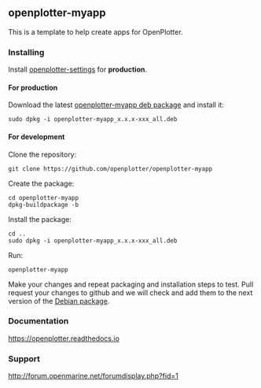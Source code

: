 ## openplotter-myapp

This is a template to help create apps for OpenPlotter. 

### Installing

Install [openplotter-settings](https://github.com/openplotter/openplotter-settings) for **production**.

#### For production

Download the latest [openplotter-myapp deb package](https://cloudsmith.io/~openplotter/repos/openplotter-external/packages/) and install it:

`sudo dpkg -i openplotter-myapp_x.x.x-xxx_all.deb` 

#### For development

Clone the repository:

`git clone https://github.com/openplotter/openplotter-myapp`

Create the package:

```
cd openplotter-myapp
dpkg-buildpackage -b
```

Install the package:

```
cd ..
sudo dpkg -i openplotter-myapp_x.x.x-xxx_all.deb
```

Run:

`openplotter-myapp`

Make your changes and repeat packaging and installation steps to test. Pull request your changes to github and we will check and add them to the next version of the [Debian package](https://cloudsmith.io/~openplotter/repos/openplotter-external/packages/).

### Documentation

https://openplotter.readthedocs.io

### Support

http://forum.openmarine.net/forumdisplay.php?fid=1